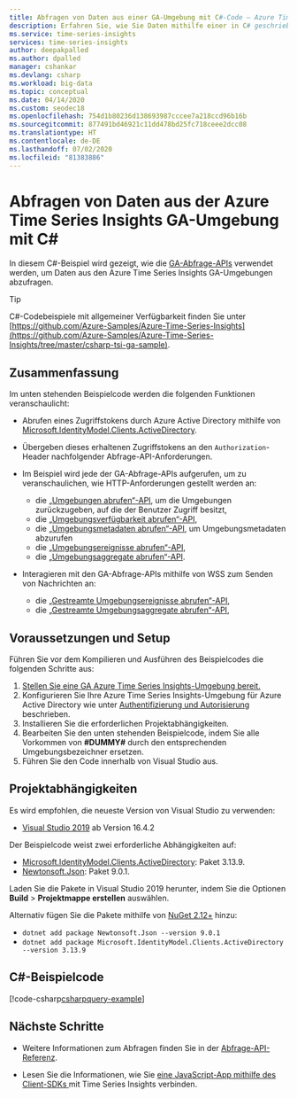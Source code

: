 ```yaml
---
title: Abfragen von Daten aus einer GA-Umgebung mit C#-Code – Azure Time Series Insights | Microsoft-Dokumentation
description: Erfahren Sie, wie Sie Daten mithilfe einer in C# geschriebenen benutzerdefinierten App aus einer Azure Time Series Insights-Umgebung abfragen.
ms.service: time-series-insights
services: time-series-insights
author: deepakpalled
ms.author: dpalled
manager: cshankar
ms.devlang: csharp
ms.workload: big-data
ms.topic: conceptual
ms.date: 04/14/2020
ms.custom: seodec18
ms.openlocfilehash: 754d1b80236d138693987cccee7a218ccd96b16b
ms.sourcegitcommit: 877491bd46921c11dd478bd25fc718ceee2dcc08
ms.translationtype: HT
ms.contentlocale: de-DE
ms.lasthandoff: 07/02/2020
ms.locfileid: "81383886"
---
```

# <a name="query-data-from-the-azure-time-series-insights-ga-environment-using-c"></a>Abfragen von Daten aus der Azure Time Series Insights GA-Umgebung mit C#

In diesem C#-Beispiel wird gezeigt, wie die [GA-Abfrage-APIs](https://docs.microsoft.com/rest/api/time-series-insights/ga-query) verwendet werden, um Daten aus den Azure Time Series Insights GA-Umgebungen abzufragen.

> [!TIP]
> C#-Codebeispiele mit allgemeiner Verfügbarkeit finden Sie unter [https://github.com/Azure-Samples/Azure-Time-Series-Insights](https://github.com/Azure-Samples/Azure-Time-Series-Insights/tree/master/csharp-tsi-ga-sample).

## <a name="summary"></a>Zusammenfassung

Im unten stehenden Beispielcode werden die folgenden Funktionen veranschaulicht:

* Abrufen eines Zugriffstokens durch Azure Active Directory mithilfe von [Microsoft.IdentityModel.Clients.ActiveDirectory](https://www.nuget.org/packages/Microsoft.IdentityModel.Clients.ActiveDirectory/).

* Übergeben dieses erhaltenen Zugriffstokens an den `Authorization`-Header nachfolgender Abfrage-API-Anforderungen. 

* Im Beispiel wird jede der GA-Abfrage-APIs aufgerufen, um zu veranschaulichen, wie HTTP-Anforderungen gestellt werden an:
    * die [„Umgebungen abrufen“-API](https://docs.microsoft.com/rest/api/time-series-insights/ga-query-api#get-environments-api), um die Umgebungen zurückzugeben, auf die der Benutzer Zugriff besitzt,
    * die [„Umgebungsverfügbarkeit abrufen“-API](https://docs.microsoft.com/rest/api/time-series-insights/ga-query-api#get-environment-availability-api),
    * die [„Umgebungsmetadaten abrufen“-API](https://docs.microsoft.com/rest/api/time-series-insights/ga-query-api#get-environment-metadata-api), um Umgebungsmetadaten abzurufen
    * die [„Umgebungsereignisse abrufen“-API](https://docs.microsoft.com/rest/api/time-series-insights/ga-query-api#get-environment-events-api),
    * die [„Umgebungsaggregate abrufen“-API](https://docs.microsoft.com/rest/api/time-series-insights/ga-query-api#get-environment-aggregates-api).
    
* Interagieren mit den GA-Abfrage-APIs mithilfe von WSS zum Senden von Nachrichten an:

   * die [„Gestreamte Umgebungsereignisse abrufen“-API](https://docs.microsoft.com/rest/api/time-series-insights/ga-query-api#get-environment-events-streamed-api),
   * die [„Gestreamte Umgebungsaggregate abrufen“-API](https://docs.microsoft.com/rest/api/time-series-insights/ga-query-api#get-environment-aggregates-streamed-api),

## <a name="prerequisites-and-setup"></a>Voraussetzungen und Setup

Führen Sie vor dem Kompilieren und Ausführen des Beispielcodes die folgenden Schritte aus:

1. [Stellen Sie eine GA Azure Time Series Insights-Umgebung bereit.](https://docs.microsoft.com/azure/time-series-insights/time-series-insights-get-started)
1. Konfigurieren Sie Ihre Azure Time Series Insights-Umgebung für Azure Active Directory wie unter [Authentifizierung und Autorisierung](time-series-insights-authentication-and-authorization.md) beschrieben. 
1. Installieren Sie die erforderlichen Projektabhängigkeiten.
1. Bearbeiten Sie den unten stehenden Beispielcode, indem Sie alle Vorkommen von **#DUMMY#** durch den entsprechenden Umgebungsbezeichner ersetzen.
1. Führen Sie den Code innerhalb von Visual Studio aus.

## <a name="project-dependencies"></a>Projektabhängigkeiten

Es wird empfohlen, die neueste Version von Visual Studio zu verwenden:

* [Visual Studio 2019](https://visualstudio.microsoft.com/vs/) ab Version 16.4.2

Der Beispielcode weist zwei erforderliche Abhängigkeiten auf:

* [Microsoft.IdentityModel.Clients.ActiveDirectory](https://www.nuget.org/packages/Microsoft.IdentityModel.Clients.ActiveDirectory/): Paket 3.13.9.
* [Newtonsoft.Json](https://www.nuget.org/packages/Newtonsoft.Json): Paket 9.0.1.

Laden Sie die Pakete in Visual Studio 2019 herunter, indem Sie die Optionen **Build** > **Projektmappe erstellen** auswählen.

Alternativ fügen Sie die Pakete mithilfe von [NuGet 2.12+](https://www.nuget.org/) hinzu:

* `dotnet add package Newtonsoft.Json --version 9.0.1`
* `dotnet add package Microsoft.IdentityModel.Clients.ActiveDirectory --version 3.13.9`

## <a name="c-sample-code"></a>C#-Beispielcode

[!code-csharp[csharpquery-example](~/samples-tsi/csharp-tsi-ga-sample/Program.cs)]

## <a name="next-steps"></a>Nächste Schritte

- Weitere Informationen zum Abfragen finden Sie in der [Abfrage-API-Referenz](https://docs.microsoft.com/rest/api/time-series-insights/ga-query-api).

- Lesen Sie die Informationen, wie Sie [eine JavaScript-App mithilfe des Client-SDKs ](https://github.com/microsoft/tsiclient) mit Time Series Insights verbinden.
